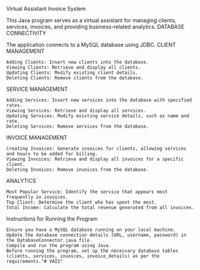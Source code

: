 Virtual Assistant Invoice System

This Java program serves as a virtual assistant for managing clients, services, invoices, and providing business-related analytics.
DATABASE CONNECTIVITY

The application connects to a MySQL database using JDBC.
CLIENT MANAGEMENT

    Adding Clients: Insert new clients into the database.
    Viewing Clients: Retrieve and display all clients.
    Updating Clients: Modify existing client details.
    Deleting Clients: Remove clients from the database.

SERVICE MANAGEMENT

    Adding Services: Insert new services into the database with specified rates.
    Viewing Services: Retrieve and display all services.
    Updating Services: Modify existing service details, such as name and rate.
    Deleting Services: Remove services from the database.

INVOICE MANAGEMENT

    Creating Invoices: Generate invoices for clients, allowing services and hours to be added for billing.
    Viewing Invoices: Retrieve and display all invoices for a specific client.
    Deleting Invoices: Remove invoices from the database.

ANALYTICS

    Most Popular Service: Identify the service that appears most frequently in invoices.
    Top Client: Determine the client who has spent the most.
    Total Income: Calculate the total revenue generated from all invoices.

Instructions for Running the Program

    Ensure you have a MySQL database running on your local machine.
    Update the database connection details (URL, username, password) in the DatabaseConnector.java file.
    Compile and run the program using Java.
    Before running the program, set up the necessary database tables (clients, services, invoices, invoice_details) as per the requirements."# VAIS" 
